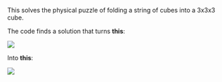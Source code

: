 This solves the physical puzzle of folding a string of cubes into a 3x3x3
cube.

The code finds a solution that turns **this**:

<img src="https://content.instructables.com/FRS/YTNX/J8F64CTS/FRSYTNXJ8F64CTS.jpg?auto=webp&frame=1&width=1024&height=1024&fit=bounds&md=6606fca05579895006b1e00ac2d3ff14">

Into **this**:

<img src="https://content.instructables.com/F76/JVM0/J8F64D5T/F76JVM0J8F64D5T.jpg?auto=webp&frame=1&width=831&height=1024&fit=bounds&md=dc36a9f092a3d78d4c223dcd4a09c662">
